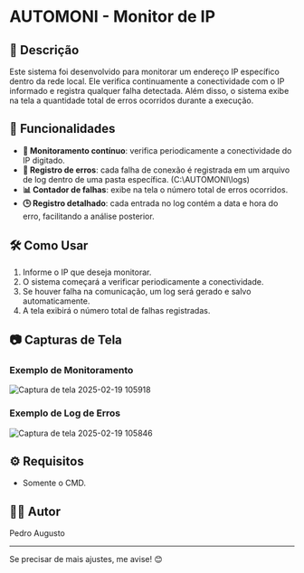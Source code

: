 # AUTOMONI - Monitor de IP

## 📌 Descrição  
Este sistema foi desenvolvido para monitorar um endereço IP específico dentro da rede local. Ele verifica continuamente a conectividade com o IP informado e registra qualquer falha detectada. Além disso, o sistema exibe na tela a quantidade total de erros ocorridos durante a execução.

## 🔹 Funcionalidades  
- **📡 Monitoramento contínuo**: verifica periodicamente a conectividade do IP digitado.  
- **📜 Registro de erros**: cada falha de conexão é registrada em um arquivo de log dentro de uma pasta específica. (C:\AUTOMONI\logs\)
- **📊 Contador de falhas**: exibe na tela o número total de erros ocorridos.  
- **🕒 Registro detalhado**: cada entrada no log contém a data e hora do erro, facilitando a análise posterior.  

## 🛠 Como Usar  
1. Informe o IP que deseja monitorar.  
2. O sistema começará a verificar periodicamente a conectividade.  
3. Se houver falha na comunicação, um log será gerado e salvo automaticamente.  
4. A tela exibirá o número total de falhas registradas.  

## 📷 Capturas de Tela  
### Exemplo de Monitoramento  
![Captura de tela 2025-02-19 105918](https://github.com/user-attachments/assets/fed72e5c-fe34-45e3-a62d-7bd96620ef17)  

### Exemplo de Log de Erros  
![Captura de tela 2025-02-19 105846](https://github.com/user-attachments/assets/c2207250-e7d0-4c81-af16-9eb821db54e5)  

## ⚙️ Requisitos  
- Somente o CMD.

## 👨‍💻 Autor  
Pedro Augusto

---

Se precisar de mais ajustes, me avise! 😊
